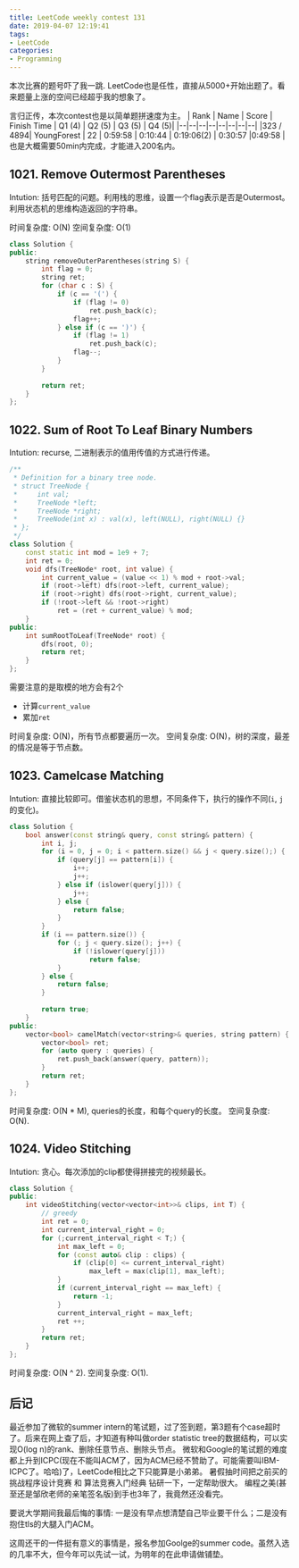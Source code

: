 ```yaml
---
title: LeetCode weekly contest 131
date: 2019-04-07 12:19:41
tags:
- LeetCode
categories:
- Programming
---
```


本次比赛的题号吓了我一跳. LeetCode也是任性，直接从5000+开始出题了。看来题量上涨的空间已经超乎我的想象了。

言归正传，本次contest也是以简单题拼速度为主。
| Rank |	Name |	Score |	Finish Time | 	Q1 (4) |	Q2 (5) |	Q3 (5) |	Q4 (5)|
|--|--|--|--|--|--|--|--|
|323 / 4894|	YoungForest |	22 | 	0:59:58	 | 0:10:44 | 0:19:06(2) |	0:30:57 |0:49:58 |
也是大概需要50min内完成，才能进入200名内。

## 1021. Remove Outermost Parentheses

Intution:
括号匹配的问题。利用栈的思维，设置一个flag表示是否是Outermost。利用状态机的思维构造返回的字符串。

时间复杂度: O(N)
空间复杂度: O(1)

```cpp
class Solution {
public:
    string removeOuterParentheses(string S) {
        int flag = 0;
        string ret;
        for (char c : S) {
            if (c == '(') {
                if (flag != 0)
                    ret.push_back(c);
                flag++;
            } else if (c == ')') {
                if (flag != 1)
                    ret.push_back(c);
                flag--;
            }
        }
        
        return ret;
    }
};
```

## 1022. Sum of Root To Leaf Binary Numbers

Intution:
recurse, 二进制表示的值用传值的方式进行传递。

```cpp
/**
 * Definition for a binary tree node.
 * struct TreeNode {
 *     int val;
 *     TreeNode *left;
 *     TreeNode *right;
 *     TreeNode(int x) : val(x), left(NULL), right(NULL) {}
 * };
 */
class Solution {
    const static int mod = 1e9 + 7;
    int ret = 0;
    void dfs(TreeNode* root, int value) {
        int current_value = (value << 1) % mod + root->val;
        if (root->left) dfs(root->left, current_value);
        if (root->right) dfs(root->right, current_value);
        if (!root->left && !root->right)
            ret = (ret + current_value) % mod;
    }
public:
    int sumRootToLeaf(TreeNode* root) {
        dfs(root, 0);
        return ret;
    }
};
```

需要注意的是取模的地方会有2个
- 计算`current_value`
- 累加`ret`

时间复杂度: O(N)，所有节点都要遍历一次。
空间复杂度: O(N)，树的深度，最差的情况是等于节点数。

## 1023. Camelcase Matching

Intution:
直接比较即可。借鉴状态机的思想，不同条件下，执行的操作不同(`i`, `j`的变化)。

```cpp
class Solution {
    bool answer(const string& query, const string& pattern) {
        int i, j;
        for (i = 0, j = 0; i < pattern.size() && j < query.size();) {
            if (query[j] == pattern[i]) {
                i++;
                j++;
            } else if (islower(query[j])) {
                j++;
            } else {
                return false;
            }
        }
        if (i == pattern.size()) {
            for (; j < query.size(); j++) {
                if (!islower(query[j]))
                    return false;
            }
        } else {
            return false;
        }
        
        return true;
    }
public:
    vector<bool> camelMatch(vector<string>& queries, string pattern) {
        vector<bool> ret;
        for (auto query : queries) {
            ret.push_back(answer(query, pattern));
        }
        return ret;
    }
};
```

时间复杂度: O(N * M), queries的长度，和每个query的长度。
空间复杂度: O(N).

## 1024. Video Stitching

Intution:
贪心。每次添加的clip都使得拼接完的视频最长。

```cpp
class Solution {
public:
    int videoStitching(vector<vector<int>>& clips, int T) {
        // greedy
        int ret = 0;
        int current_interval_right = 0;
        for (;current_interval_right < T;) {
            int max_left = 0;
            for (const auto& clip : clips) {
                if (clip[0] <= current_interval_right)
                    max_left = max(clip[1], max_left);
            }
            if (current_interval_right == max_left) {
                return -1;
            }
            current_interval_right = max_left;
            ret ++;
        }
        return ret;
    }
};
```

时间复杂度: O(N ^ 2).
空间复杂度: O(1).

## 后记

最近参加了微软的summer intern的笔试题，过了签到题，第3题有个case超时了。后来在网上查了后，才知道有种叫做order statistic tree的数据结构，可以实现O(log n)的rank、删除任意节点、删除头节点。
微软和Google的笔试题的难度都上升到ICPC(现在不能叫ACM了，因为ACM已经不赞助了。可能需要叫IBM-ICPC了。哈哈)了，LeetCode相比之下只能算是小弟弟。
暑假抽时间把之前买的 挑战程序设计竞赛 和 算法竞赛入门经典 钻研一下，一定帮助很大。
编程之美(甚至还是邹欣老师的亲笔签名版)到手也3年了，我竟然还没看完。

要说大学期间我最后悔的事情: 一是没有早点想清楚自己毕业要干什么；二是没有抱住tls的大腿入门ACM。

这周还干的一件挺有意义的事情是，报名参加Goolge的summer code。虽然入选的几率不大，但今年可以先试一试，为明年的在此申请做铺垫。
